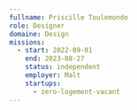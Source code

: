 ```yaml
---
fullname: Priscille Toulemonde
role: Designer
domaine: Design
missions:
  - start: 2022-09-01
    end: 2023-08-27
    status: independent
    employer: Malt
    startups:
      - zero-logement-vacant
---
```

